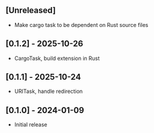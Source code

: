 ## [Unreleased]

- Make cargo task to be dependent on Rust source files

## [0.1.2] - 2025-10-26

- CargoTask, build extension in Rust

## [0.1.1] - 2025-10-24

- URITask, handle redirection

## [0.1.0] - 2024-01-09

- Initial release
